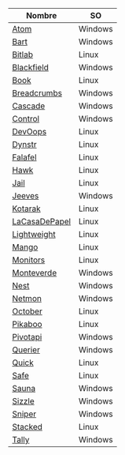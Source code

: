 |Nombre|SO|
|-----|-------|
|[Atom](./Windows/Atom/index.md)|Windows|
|[Bart](./Windows/Bart/index.md)|Windows|
|[Bitlab](./Linux/Bitlab/index.md)|Linux|
|[Blackfield](./Windows/Blackfield/index.md)|Windows|
|[Book](./Linux/Book/index.md)|Linux|
|[Breadcrumbs](./Windows/Breadcrumbs/index.md)|Windows|
|[Cascade](./Windows/Cascade/index.md)|Windows|
|[Control](./Windows/Control/index.md)|Windows|
|[DevOops](./Linux/DevOops/index.md)|Linux|
|[Dynstr](./Linux/Dynstr/index.md)|Linux|
|[Falafel](./Linux/Falafel/index.md)|Linux|
|[Hawk](./Linux/Hawk/index.md)|Linux|
|[Jail](./Linux/Jail/index.md)|Linux|
|[Jeeves](./Windows/Jeeves/index.md)|Windows|
|[Kotarak](./Linux/Kotarak/index.md)|Linux|
|[LaCasaDePapel](./Linux/LaCasaDePapel/index.md)|Linux|
|[Lightweight](./Linux/Lightweight/index.md)|Linux|
|[Mango](./Linux/Mango/index.md)|Linux|
|[Monitors](./Linux/Monitors/index.md)|Linux|
|[Monteverde](./Windows/Monteverde/index.md)|Windows|
|[Nest](./Windows/Nest/index.md)|Windows|
|[Netmon](./Windows/Netmon/index.md)|Windows|
|[October](./Linux/October/index.md)|Linux|
|[Pikaboo](./Linux/Pikaboo/index.md)|Linux|	
|[Pivotapi](./Windows/Pivotapi/index.md)|Windows|
|[Querier](./Windows/Querier/index.md)|Windows|
|[Quick](./Linux/Quick/index.md)|Linux|
|[Safe](./Linux/Safe/index.md)|Linux|
|[Sauna](./Windows/Sauna/index.md)|Windows|
|[Sizzle](./Windows/Sizzle/index.md)|Windows|
|[Sniper](./Windows/Sniper/index.md)|Windows|
|[Stacked](./Linux/Stacked/index.md)|Linux|
|[Tally](./Windows/Tally/index.md)|Windows|